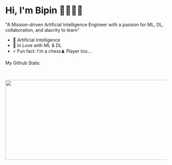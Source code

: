 # Hi, I'm Bipin 👋👨🏻‍💻 
<!--- <img src ="https://media.giphy.com/media/coxQHKASG60HrHtvkt/giphy.gif" align="right" width="280" height="200" />### "A Mission-driven Machine Learning Engineer with a passion for programming, collaboration, and alacrity to learn" ---->
"A Mission-driven Artificial Intelligence Engineer with a passion for ML, DL, collaboration, and alacrity to learn"
<br>

<!---
<p align = "center">
  <img src="https://github.com/bipinthecoder/bipinthecoder/blob/master/Blog-Article-MERN-Stack.jpg" width="800" height="400">
</p>
--->

- 🧠 Artificial Intelligence
- 💜 In Love with ML & DL
- ⚡ Fun fact: I'm a chess♟ Player too...

My Github Stats: 

<br>

<p align = "left">
<!--   <img src = "https://github-readme-stats.vercel.app/api?username=bipinthecoder&show_icons=true&count_private=true&theme=dracula&line_height=27" height="200px"> -->
  <img src = "https://github-readme-stats.vercel.app/api/top-langs/?username=bipinthecoder&theme=tokyonight" height="250px" width = "700px">
</p> 


[website]: https://bipinthecoder.github.io
[twitter]: https://twitter.com/bipinthecoder
[linkedin]: https://linkedin.com/in/bipinthecoder

